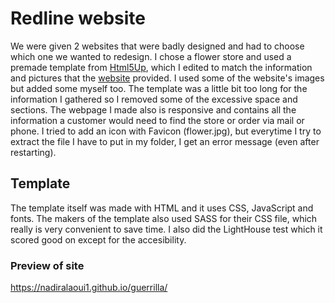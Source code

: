 # Redline website
We were given 2 websites that were badly designed and had to choose which one we wanted to
redesign. I chose a flower store and used a premade template from [Html5Up](https://html5up.net), 
which I edited to match the information and pictures that the [website](http://www.fiori.be)
provided. I used some of the website's images but added some myself too. The template was a
little bit too long for the information I gathered so I removed some of the excessive space and
sections. The webpage I made also is responsive and contains all the information a customer would
need to find the store or order via mail or phone. I tried to add an icon with Favicon (flower.jpg), but
everytime I try to extract the file I have to put in my folder, I get an error message (even after restarting).

## Template
The template itself was made with HTML and it uses CSS, JavaScript and fonts. The makers of the template
also used SASS for their CSS file, which really is very convenient to save time. I also did the
LightHouse test which it scored good on except for the accesibility.

### Preview of site
https://nadiralaoui1.github.io/guerrilla/
